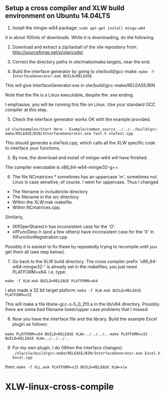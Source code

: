 Setup a cross compiler and XLW build environment on Ubuntu 14.04LTS
-------------------------------------------------------------------

1) Install the mingw-w64 package:
`sudo apt-get install mingw-w64`

It is about 100mb of downloads.  While it is downloading, do the following.

2) Download and extract a zip/tarball of the xlw repository from:
http://sourceforge.net/p/xlw/code/

3) Correct the directory paths in xlw/make/make.targets, near the end.  

4) Build the interface generator by going to xlw/build/gcc-make: 
`make -f InterfaceGenerator.mak BUILD=RELEASE`

This will give InterfaceGenerator.exe in xlw/build/gcc-make/RELEASE/BIN

Note that the file is a Linux executable, despite the .exe ending.

I emphasise, you will be running this file on Linux.  Use your standard GCC 
compiler at this step.

5) Check the interface generator works OK with the example provided.

`cd xlw/examples/Start Here - Example/common_source`
`../../../build/gcc-make/RELEASE/BIN/InterfaceGenerator.exe Test.h xlwTest.cpp`

This should generate a xlwTest.cpp, which calls all the XLW specific code to
interface your functions.

5) By now, the download and install of mingw-w64 will have finished.  

The compiler executable is x86_64-w64-mingw32-g++.

6) The file NCmatrices.* sometimes has an uppercase 'm', sometimes not. 
Linux is case sensitive, of course.  I went for uppercase.  Thus I changed

* The filename in include/xlw directory
* The filename in the src directory.  
* Within the XLW.mak makefile.
* Within NCmatrices.cpp.

Similarly,
* IXlfOperShared.h has inconsistent case for the 'O'.
* xlfFuncDesc.h (and a few others) have inconsistent case for the 'X' in XlFunctionRegistration.cpp

Possibly it is easiest to fix these by repeatedly trying to recompile until you get them all (see step below).

7) Go back to the XLW build directory.  The cross compiler prefix 
'x86_64-w64-mingw32-' is already set in the makefiles, you just 
need PLATFORM=x64.  I.e. type:

`make -f XLW.mak BUILD=RELEASE PLATFORM=x64`

I also made a 32 bit target plaform:
`make -f XLW.mak BUILD=RELEASE PLATFORM=x32`

This will make a file libxlw-gcc-s-5_0_2f0.a in the lib/x64 directory.
Possibly there are some bad filename lower/upper case problems that I missed.

8) Now you have the interface file and the library.  Build the example 
Excel plugin as follows:


`make PLATFORM=x64 BUILD=RELEASE XLW=../../../..`
`make PLATFORM=x32 BUILD=RELEASE XLW=../../../..`


9) For my own plugin, I do
(When the interface changes):
`./xlw/xlw/build/gcc-make/RELEASE/BIN/InterfaceGenerator.exe Excel.h Excel.cpp`

then:
`make -f XLL.mak PLATFORM=x32 BUILD=RELEASE XLW=xlw`

# XLW-linux-cross-compile

